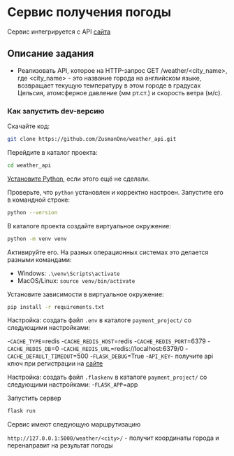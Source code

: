 # Сервис получения погоды 
Cервис интегрируется с API [сайта](https://openweathermap.org/)

## Описание задания

- Реализовать API, которое на HTTP-запрос GET /weather/<city_name>, 
  где <city_name> - это название города на английском языке, 
  возвращает текущую температуру в этом городе в градусах Цельсия, 
  атомсферное давление (мм рт.ст.) и скорость ветра (м/c).

### Как запустить dev-версию 
Скачайте код:
```sh
git clone https://github.com/ZusmanOne/weather_api.git
```

Перейдите в каталог проекта:
```sh
cd weather_api
```
[Установите Python](https://www.python.org/), если этого ещё не сделали.

Проверьте, что `python` установлен и корректно настроен. Запустите его в командной строке:
```sh
python --version
```

В каталоге проекта создайте виртуальное окружение:
```sh
python -m venv venv
```
Активируйте его. На разных операционных системах это делается разными командами:

- Windows: `.\venv\Scripts\activate`
- MacOS/Linux: `source venv/bin/activate`

Установите зависимости в виртуальное окружение:
```sh
pip install -r requirements.txt
```
Настройка: создать файл `.env` в каталоге `payment_project/` со следующими настройками:

-`CACHE_TYPE`=redis
-`CACHE_REDIS_HOST`=redis
-`CACHE_REDIS_PORT`=6379
-`CACHE_REDIS_DB`=0
-`CACHE_REDIS_URL`=redis://localhost:6379/0
-`CACHE_DEFAULT_TIMEOUT`=500
-`FLASK_DEBUG`=True
-`API_KEY`- получите api ключ при регистрации на [сайте](https://openweathermap.org/)

Настройка: создать файл `.flaskenv` в каталоге `payment_project/` со следующими настройками:
-`FLASK_APP`=app

Запустить сервер
```sh
flask run
```

Сервис имеют следующую маршрутизацию



```http://127.0.0.1:5000/weather/<city>/``` - получит координаты города и перенаправит на результат погоды



